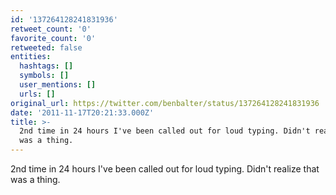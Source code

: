 ```yaml
---
id: '137264128241831936'
retweet_count: '0'
favorite_count: '0'
retweeted: false
entities:
  hashtags: []
  symbols: []
  user_mentions: []
  urls: []
original_url: https://twitter.com/benbalter/status/137264128241831936
date: '2011-11-17T20:21:33.000Z'
title: >-
  2nd time in 24 hours I've been called out for loud typing. Didn't realize that
  was a thing.
---
```


2nd time in 24 hours I've been called out for loud typing. Didn't realize that was a thing.